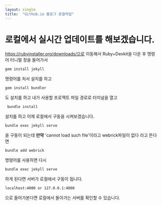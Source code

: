 ```yaml
---
layout: single
title:  "Github.io 블로그 로컬작업"
---
```


# 로컬에서 실시간 업데이트를 해보겠습니다.

https://rubyinstaller.org/downloads/으로 이동해서 Ruby+Devkit을 다운 후 명령어 터니멀 창을 들어가서 

```
gem install jekyll 
```

명령어를 처서 설치를 하고 

```
gem install bundler
```

도 설치를 하고 내가 사용할 프로젝트 파일 경로로 터미널을 열고 

```
 bundle install
```

설치를 하고 이제 로컬에서 구동을 시켜보겠습니다.

```
bundle exec jekyll serve
```

을 구동이 되는데 
**만약** 'cannot load such file'이라고 webrick파일이 없다 라고 뜬다면 

```
bundle add webrick
```

명령어를 사용하면
다시 

```
bundle exec jekyll serve
```

하게 된다면 서버가 로컬에서 구동이 됩니다.

```
localhost:4000 or 127.0.0.1:4000
```

으로 들어가본다면 로컬에서 돌아가는 서버를 확인할 수 있습니다.